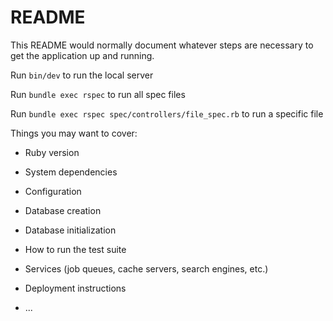 # README

This README would normally document whatever steps are necessary to get the
application up and running.


Run `bin/dev` to run the local server

Run `bundle exec rspec` to run all spec files

Run `bundle exec rspec spec/controllers/file_spec.rb` to run a specific file

Things you may want to cover:

* Ruby version

* System dependencies

* Configuration

* Database creation

* Database initialization

* How to run the test suite

* Services (job queues, cache servers, search engines, etc.)

* Deployment instructions

* ...
